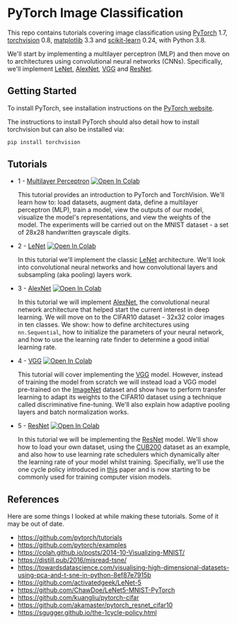 # PyTorch Image Classification

This repo contains tutorials covering image classification using [PyTorch](https://github.com/pytorch/pytorch) 1.7, [torchvision](https://github.com/pytorch/vision) 0.8, [matplotlib](https://matplotlib.org/) 3.3 and [scikit-learn](https://scikit-learn.org/stable/index.html) 0.24, with Python 3.8.

We'll start by implementing a multilayer perceptron (MLP) and then move on to architectures using convolutional neural networks (CNNs). Specifically, we'll implement [LeNet](http://yann.lecun.com/exdb/lenet/), [AlexNet](https://papers.nips.cc/paper/4824-imagenet-classification-with-deep-convolutional-neural-networks.pdf), [VGG](https://arxiv.org/abs/1409.1556) and [ResNet](https://arxiv.org/abs/1512.03385).


## Getting Started

To install PyTorch, see installation instructions on the [PyTorch website](https://pytorch.org/).

The instructions to install PyTorch should also detail how to install torchvision but can also be installed via:

``` bash
pip install torchvision
```

## Tutorials

* 1 - [Multilayer Perceptron](https://github.com/bentrevett/pytorch-image-classification/blob/master/1_mlp.ipynb) [![Open In Colab](https://colab.research.google.com/assets/colab-badge.svg)](https://colab.research.google.com/github/bentrevett/pytorch-image-classification/blob/master/1_mlp.ipynb)

    This tutorial provides an introduction to PyTorch and TorchVision. We'll learn how to: load datasets, augment data, define a multilayer perceptron (MLP), train a model, view the outputs of our model, visualize the model's representations, and view the weights of the model. The experiments will be carried out on the MNIST dataset - a set of 28x28 handwritten grayscale digits.

* 2 - [LeNet](https://github.com/bentrevett/pytorch-image-classification/blob/master/2_lenet.ipynb) [![Open In Colab](https://colab.research.google.com/assets/colab-badge.svg)](https://colab.research.google.com/github/bentrevett/pytorch-image-classification/blob/master/2_lenet.ipynb)

    In this tutorial we'll implement the classic [LeNet](http://yann.lecun.com/exdb/lenet/) architecture. We'll look into convolutional neural networks and how convolutional layers and subsampling (aka pooling) layers work.

* 3 - [AlexNet](https://github.com/bentrevett/pytorch-image-classification/blob/master/3_alexnet.ipynb) [![Open In Colab](https://colab.research.google.com/assets/colab-badge.svg)](https://colab.research.google.com/github/bentrevett/pytorch-image-classification/blob/master/3_alexnet.ipynb)

    In this tutorial we will implement [AlexNet](https://papers.nips.cc/paper/4824-imagenet-classification-with-deep-convolutional-neural-networks.pdf), the convolutional neural network architecture that helped start the current interest in deep learning. We will move on to the CIFAR10 dataset - 32x32 color images in ten classes. We show: how to define architectures using `nn.Sequential`, how to initialize the parameters of your neural network, and how to use the learning rate finder to determine a good initial learning rate.

* 4 - [VGG](https://github.com/bentrevett/pytorch-image-classification/blob/master/4_vgg.ipynb) [![Open In Colab](https://colab.research.google.com/assets/colab-badge.svg)](https://colab.research.google.com/github/bentrevett/pytorch-image-classification/blob/master/4_vgg.ipynb)

    This tutorial will cover implementing the [VGG](https://arxiv.org/abs/1409.1556) model. However, instead of training the model from scratch we will instead load a VGG model pre-trained on the [ImageNet](http://www.image-net.org/challenges/LSVRC/) dataset and show how to perform transfer learning to adapt its weights to the CIFAR10 dataset using a technique called discriminative fine-tuning. We'll also explain how adaptive pooling layers and batch normalization works.

* 5 - [ResNet](https://github.com/bentrevett/pytorch-image-classification/blob/master/5_resnet.ipynb) [![Open In Colab](https://colab.research.google.com/assets/colab-badge.svg)](https://colab.research.google.com/github/bentrevett/pytorch-image-classification/blob/master/5_resnet.ipynb)

    In this tutorial we will be implementing the [ResNet](https://arxiv.org/abs/1512.03385) model. We'll show how to load your own dataset, using the [CUB200](http://www.vision.caltech.edu/visipedia/CUB-200-2011.html) dataset as an example, and also how to use learning rate schedulers which dynamically alter the learning rate of your model whilst training. Specifially, we'll use the one cycle policy introduced in [this](https://arxiv.org/abs/1803.09820) paper and is now starting to be commonly used for training computer vision models.

## References

Here are some things I looked at while making these tutorials. Some of it may be out of date.

- https://github.com/pytorch/tutorials
- https://github.com/pytorch/examples
- https://colah.github.io/posts/2014-10-Visualizing-MNIST/
- https://distill.pub/2016/misread-tsne/
- https://towardsdatascience.com/visualising-high-dimensional-datasets-using-pca-and-t-sne-in-python-8ef87e7915b
- https://github.com/activatedgeek/LeNet-5
- https://github.com/ChawDoe/LeNet5-MNIST-PyTorch
- https://github.com/kuangliu/pytorch-cifar
- https://github.com/akamaster/pytorch_resnet_cifar10
- https://sgugger.github.io/the-1cycle-policy.html
